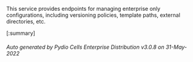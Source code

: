 






This service provides endpoints for managing enterprise only configurations, including versioning policies, template paths, external directories, etc.

[:summary]

###### Auto generated by Pydio Cells Enterprise Distribution v3.0.8 on 31-May-2022

